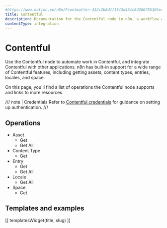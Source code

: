 ```yaml
---
#https://www.notion.so/n8n/Frontmatter-432c2b8dff1f43d4b1c8d20075510fe4
title: Contentful
description: Documentation for the Contentful node in n8n, a workflow automation platform. Includes details of operations and configuration, and links to examples and credentials information.
contentType: integration
---
```


# Contentful

Use the Contentful node to automate work in Contentful, and integrate Contentful with other applications. n8n has built-in support for a wide range of Contentful features, including getting assets, content types, entries, locales, and space.

On this page, you'll find a list of operations the Contentful node supports and links to more resources.

/// note | Credentials
Refer to [Contentful credentials](/integrations/builtin/credentials/contentful/) for guidance on setting up authentication. 
///

## Operations

* Asset
    * Get
    * Get All
* Content Type
    * Get
* Entry
    * Get
    * Get All
* Locale
    * Get All
* Space
    * Get

## Templates and examples

<!-- see https://www.notion.so/n8n/Pull-in-templates-for-the-integrations-pages-37c716837b804d30a33b47475f6e3780 -->
[[ templatesWidget(title, slug) ]]
